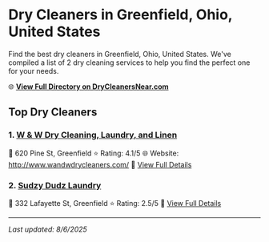 # Dry Cleaners in Greenfield, Ohio, United States

Find the best dry cleaners in Greenfield, Ohio, United States. We've compiled a list of 2 dry cleaning services to help you find the perfect one for your needs.

🌐 **[View Full Directory on DryCleanersNear.com](https://drycleanersnear.com/city/US/Ohio/Greenfield)**

## Top Dry Cleaners

### 1. [W & W Dry Cleaning, Laundry, and Linen](https://drycleanersnear.com/dryCleaner/68707027f0d34636f22da05d/w-w-dry-cleaning-laundry-and-linen)
📍 620 Pine St, Greenfield
⭐ Rating: 4.1/5
🌐 Website: http://www.wandwdrycleaners.com/
🔗 [View Full Details](https://drycleanersnear.com/dryCleaner/68707027f0d34636f22da05d/w-w-dry-cleaning-laundry-and-linen)

### 2. [Sudzy Dudz Laundry](https://drycleanersnear.com/dryCleaner/68707034f0d34636f22da21c/sudzy-dudz-laundry)
📍 332 Lafayette St, Greenfield
⭐ Rating: 2.5/5
🔗 [View Full Details](https://drycleanersnear.com/dryCleaner/68707034f0d34636f22da21c/sudzy-dudz-laundry)


---

*Last updated: 8/6/2025*
